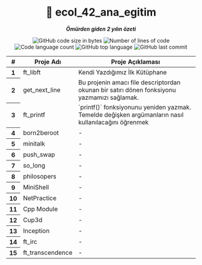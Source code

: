 <h1 align="center">
	📖 ecol_42_ana_egitim
</h1>

<p align="center">
	<b><i>Ömürden giden 2 yılın özeti</i></b><br>
</p>

<p align="center">
	<img alt="GitHub code size in bytes" src="https://img.shields.io/github/languages/code-size/ozermuharrem/ecol_42_ana_egitim?color=lightblue" />
	<img alt="Number of lines of code" src="https://img.shields.io/tokei/lines/github/ozermuharrem/ecol_42_ana_egitim?color=critical" />
	<img alt="Code language count" src="https://img.shields.io/github/languages/count/ozermuharrem/ecol_42_ana_egitim?color=yellow" />
	<img alt="GitHub top language" src="https://img.shields.io/github/languages/top/ozermuharrem/ecol_42_ana_egitim?color=blue" />
	<img alt="GitHub last commit" src="https://img.shields.io/github/last-commit/ozermuharrem/ecol_42_ana_egitim?color=green" />
</p>

<table class="table">
  <thead>
    <tr>
      <th scope="col">#</th>
      <th scope="col">Proje Adı</th>
      <th scope="col">Proje Açıklaması</th>
    </tr>
  </thead>
  <tbody>
    <tr>
      <th scope="row">1</th>
      <td>ft_libft</td>
      <td>Kendi Yazdığımız İlk Kütüphane</td>
    </tr>
    <tr>
      <th scope="row">2</th>
      <td>get_next_line</td>
      <td>Bu projenin amacı file descriptordan okunan bir satırı dönen fonksiyonu yazmamızı sağlamak.</td>
    </tr>
    <tr>
      <th scope="row">3</th>
      <td>ft_printf</td>
      <td>`printf()` fonksiyonunu yeniden yazmak. Temelde değişken argümanların nasıl kullanılacağını öğrenmek</td>
    </tr>
        <tr>
      <th scope="row">4</th>
      <td>born2beroot</td>
      <td>-</td>
    </tr>
        <tr>
      <th scope="row">5</th>
      <td>minitalk</td>
      <td>-</td>
    </tr>
        <tr>
      <th scope="row">6</th>
      <td>push_swap</td>
      <td>-</td>
    </tr>
        <tr>
      <th scope="row">7</th>
      <td>so_long</td>
      <td>-</td>
    </tr>
        <tr>
      <th scope="row">8</th>
      <td>philosopers</td>
      <td>-</td>
    </tr>
        <tr>
      <th scope="row">9</th>
      <td>MiniShell</td>
      <td>-</td>
    </tr>
        <tr>
      <th scope="row">10</th>
      <td>NetPractice</td>
      <td>-</td>
    </tr>
        <tr>
      <th scope="row">11</th>
      <td>Cpp Module</td>
      <td>-</td>
    </tr>
        <tr>
      <th scope="row">12</th>
      <td>Cup3d</td>
      <td>-</td>
    </tr>
    <tr>
      <th scope="row">13</th>
      <td>Inception</td>
      <td>-</td>
    </tr>
    <tr>
      <th scope="row">14</th>
      <td>ft_irc</td>
      <td>-</td>
    </tr>
    <tr>
      <th scope="row">15</th>
      <td>ft_transcendence</td>
      <td>-</td>
    </tr>
  </tbody>
</table>